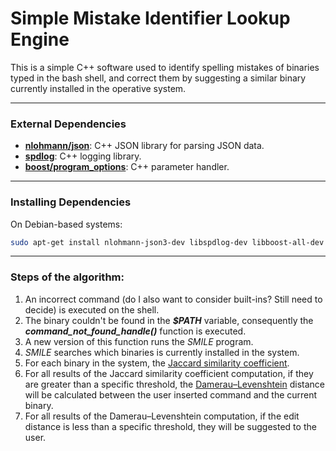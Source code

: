 # Simple Mistake Identifier Lookup Engine

 This is a simple C++ software used to identify spelling mistakes of binaries typed in the bash shell, and correct them by suggesting a similar binary currently installed in the operative system.

---

### External Dependencies

- **[nlohmann/json](https://github.com/nlohmann/json)**: C++ JSON library for parsing JSON data.
- **[spdlog](https://github.com/gabime/spdlog)**: C++ logging library.
- **[boost/program_options](https://github.com/boostorg/program_options/tree/develop)**: C++ parameter handler.
---

### Installing Dependencies


   On Debian-based systems:

   ```bash
   sudo apt-get install nlohmann-json3-dev libspdlog-dev libboost-all-dev
   ```

---

### Steps of the algorithm:
1) An incorrect command (do I also want to consider built-ins? Still need to decide) is executed on the shell.
2) The binary couldn't be found in the ***$PATH*** variable, consequently the ***command_not_found_handle()*** function is executed.
3) A new version of this function runs the *SMILE* program.
4) *SMILE* searches which binaries is currently installed in the system.
5) For each binary in the system, the [Jaccard similarity coefficient](https://en.wikipedia.org/wiki/Jaccard_index).
6) For all results of the Jaccard similarity coefficient computation, if they are greater than a specific threshold, the [Damerau–Levenshtein](https://en.wikipedia.org/wiki/Damerau%E2%80%93Levenshtein_distance) distance will be calculated between the user inserted command and the current binary.
7) For all results of the Damerau–Levenshtein computation, if the edit distance is less than a specific threshold, they will be suggested to the user.